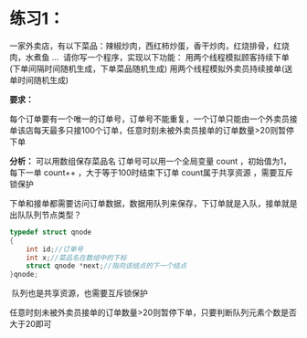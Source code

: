 # **练习1：**

​        一家外卖店，有以下菜品：辣椒炒肉，西红柿炒蛋，香干炒肉，红烧排骨，红烧肉，水煮鱼 ...
​        请你写一个程序，实现以下功能：
​        用两个线程模拟顾客持续下单(下单间隔时间随机生成，下单菜品随机生成)
​        用两个线程模拟外卖员持续接单(送单时间随机生成)

**要求：**

​		每个订单要有一个唯一的订单号，订单号不能重复，一个订单只能由一个外卖员接单
​        该店每天最多只接100个订单，任意时刻未被外卖员接单的订单数量>20则暂停下单

**分析：**
    可以用数组保存菜品名
    订单号可以用一个全局变量 count ，初始值为1，每下一单 count++ ，大于等于100时结束下订单
            count属于共享资源 ，需要互斥锁保护

​    下单和接单都需要访问订单数据，数据用队列来保存，下订单就是入队，接单就是出队
​            队列节点类型？

```c
typedef struct qnode
{
    int id;//订单号
    int x;//菜品名在数组中的下标
    struct qnode *next;//指向该结点的下一个结点	
}qnode;
```

​        队列也是共享资源，也需要互斥锁保护

​    任意时刻未被外卖员接单的订单数量>20则暂停下单，只要判断队列元素个数是否大于20即可
